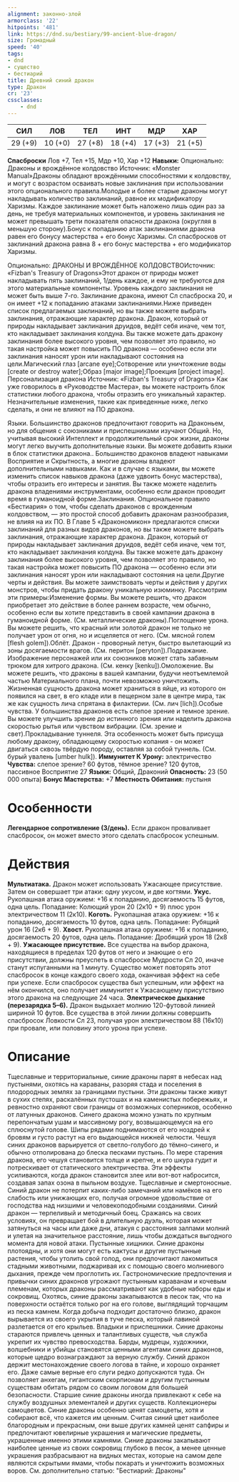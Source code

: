 ```yaml
---
alignment: законно-злой
armorclass: '22'
hitpoints: '481'
link: https://dnd.su/bestiary/99-ancient-blue-dragon/
size: Громадный
speed: '40'
tags:
- dnd
- существо
- бестиарий
title: Древний синий дракон
type: Дракон
cr: '23'
cssclasses:
    - dnd
---
```



| СИЛ | ЛОВ | ТЕЛ | ИНТ | МДР | ХАР |
|---|---|---|---|---|---|
| 29 (+9) | 10 (+0) | 27 (+8) | 18 (+4) | 17 (+3) | 21 (+5) |
**Спасброски** Лов +7, Тел +15, Мдр +10, Хар +12
**Навыки:** Опционально: Драконы и врождённое колдовство
Источник: «Monster Manual»Драконы обладают врождёнными способностями к колдовству, и могут с возрастом осваивать новые заклинания при использовании этого опционального правила.Молодые и более старые драконы могут накладывать количество заклинаний, равное их модификатору Харизмы. Каждое заклинание может быть наложено лишь один раз за день, не требуя материальных компонентов, и уровень заклинания не может превышать трети показателя опасности дракона (округляя в меньшую сторону).Бонус к попаданию атак заклинаниями дракона равен его бонусу мастерства + его бонус Харизмы. Сл спасбросков от заклинаний дракона равна 8 + его бонус мастерства + его модификатор Харизмы.

Опционально: ДРАКОНЫ И ВРОЖДЁННОЕ КОЛДОВСТВОИсточник: «Fizban's Treasury of Dragons»Этот дракон от природы может накладывать пять заклинаний, 1/день каждое, и ему не требуются для этого материальные компоненты. Уровень каждого заклинания не может быть выше 7-го. Заклинание дракона, имеют Сл спасброска 20, и он имеет +12 к попаданию атаками заклинаниями.Ниже приведен список предлагаемых заклинаний, но вы также можете выбрать заклинания, отражающие характер дракона. Дракон, который от природы накладывает заклинания друидов, ведёт себя иначе, чем тот, кто накладывает заклинания колдуна. Вы также можете дать дракону заклинания более высокого уровня, чем позволяет это правило, но такая настройка может повысить ПО дракона — особенно если эти заклинания наносят урон или накладывают состояния на цели.Магический глаз [arcane eye];Сотворение или уничтожение воды [create or destroy water];Образ [major image];Проекция [project image].
Персонализация дракона
Источник: «Fizban's Treasury of Dragons»
Как уже говорилось в «Руководстве Мастера», вы можете настроить блок статистики любого дракона, чтобы отразить его уникальный характер. Незначительные изменения, такие как приведенные ниже, легко сделать, и они не влияют на ПО дракона.

Языки. Большинство драконов предпочитают говорить на Драконьем, но для общения с союзниками и приспешниками изучают Общий. Но, учитывая высокий Интеллект и продолжительный срок жизни, драконы могут легко выучить дополнительные языки. Вы можете добавить языки в блок статистики дракона.. Большинство драконов владеют навыками Восприятие и Скрытность, а многие драконы владеют дополнительными навыками. Как и в случае с языками, вы можете изменить список навыков дракона (даже удвоить бонус мастерства), чтобы отразить его интересы и занятия. Вы также можете наделить дракона владениями инструментами, особенно если дракон проводит время в гуманоидной форме.Заклинания. Опциональное правило «Бестиария» о том, чтобы сделать драконов с врожденным колдовством, — это простой способ добавить драконам разнообразия, не влияя на их ПО. В Главе 5 «Дракономикон» предлагаются списки заклинаний для разных видов драконов, но вы также можете выбрать заклинания, отражающие характер дракона. Дракон, который от природы накладывает заклинания друидов, ведёт себя иначе, чем тот, кто накладывает заклинания колдуна. Вы также можете дать дракону заклинания более высокого уровня, чем позволяет это правило, но такая настройка может повысить ПО дракона — особенно если эти заклинания наносят урон или накладывают состояния на цели.Другие черты и действия. Вы можете заимствовать черты и действия у других монстров, чтобы придать дракону уникальную изюминку. Рассмотрим эти примеры:Изменение формы. Вы можете решить, что дракон приобретает это действие в более раннем возрасте, чем обычно, особенно если вы хотите представить в своей кампании дракона в гуманоидной форме. (См. металлические драконы).Поглощение урона. Вы можете решить, что красный или золотой дракон не только не получает урон от огня, но и исцеляется от него. (См. мясной голем [flesh golem]).Облёт. Дракон - проворный летун, быстро вылетающий из зоны досягаемости врагов. (См. перитон [peryton]).Подражание. Изображение персонажей или их союзников может стать забавным трюком для хитрого дракона. (См. кенку [kenku]).Омоложение. Вы можете решить, что драконы в вашей кампании, будучи неотъемлемой частью Материального плана, почти невозможно уничтожить. Жизненная сущность дракона может храниться в яйце, из которого он появился на свет, в его кладе или в пещерном зале в центре мира, так же как сущность лича спрятана в филактерии. (См. лич [lich]).Особые чувства. У большинства драконов есть слепое зрение и темное зрение. Вы можете улучшить зрение до истинного зрения или наделить дракона скоростью рытья или чувством вибрации. (См. зрение и свет).Прокладывание туннеля.  Эта особенность может быть присуща любому дракону, обладающему скоростью копания - он может двигаться сквозь твёрдую породу, оставляя за собой туннель. (См. бурый увалень [umber hulk]).
**Иммунитет К Урону:** электричество
**Чувства:** слепое зрение? 60 футов, тёмное зрение? 120 футов, пассивное Восприятие 27
**Языки:** Общий, Драконий
**Опасность:** 23 (50 000 опыта)
**Бонус Мастерства:** +7
**Местность Обитания:** пустыня


# Особенности
**Легендарное сопротивление (3/день).** Если дракон проваливает спасбросок, он может вместо этого сделать спасбросок успешным.


# Действия
**Мультиатака.** Дракон может использовать Ужасающее присутствие. Затем он совершает три атаки: одну укусом, и две когтями.
**Укус.** Рукопашная атака оружием: +16 к попаданию, досягаемость 15 футов, одна цель. Попадание: Колющий урон 20 (2к10 + 9) плюс урон электричеством 11 (2к10).
**Коготь.** Рукопашная атака оружием: +16 к попаданию, досягаемость 10 футов, одна цель. Попадание: Рубящий урон 16 (2к6 + 9).
**Хвост.** Рукопашная атака оружием: +16 к попаданию, досягаемость 20 футов, одна цель. Попадание: Дробящий урон 18 (2к8 + 9).
**Ужасающее присутствие.** Все существа на выбор дракона, находящиеся в пределах 120 футов от него и знающие о его присутствии, должны преуспеть в спасброске Мудрости Сл 20, иначе станут испуганными на 1 минуту. Существо может повторять этот спасбросок в конце каждого своего хода, оканчивая эффект на себе при успехе. Если спасбросок существа был успешным, или эффект на нём окончился, оно получает иммунитет к Ужасающему присутствию этого дракона на следующие 24 часа.
**Электрическое дыхание (перезарядка 5–6).** Дракон выдыхает молнию 120-футовой линией шириной 10 футов. Все существа в этой линии должны совершить спасбросок Ловкости Сл 23, получая урон электричеством 88 (16к10) при провале, или половину этого урона при успехе.


# Описание
Тщеславные и территориальные, синие драконы парят в небесах над пустынями, охотясь на караваны, разоряя стада и поселения в плодородных землях за границами пустыни. Эти драконы также живут в сухих степях, раскалённых пустошах и на каменистых побережьях, и ревностно охраняют свои границы от возможных соперников, особенно от латунных драконов. Синего дракона можно узнать по крупным перепончатым ушам и массивному рогу, возвышающемуся на его сплюснутой голове. Шипы рядами поднимаются от его ноздрей к бровям и густо растут на его выдающейся нижней челюсти. Чешуя синих драконов варьируется от светло-голубого до тёмно-синего, и обычно отполирована до блеска песками пустынь. По мере старения дракона, его чешуя становится толще и крепче, и его шкура гудит и потрескивает от статического электричества. Эти эффекты усиливаются, когда дракон становится злее или вот-вот набросится, создавая запах озона в пыльном воздухе. Тщеславные и смертоносные. Синий дракон не потерпит каких-либо замечаний или намёков на его слабость или унижающих его, получая огромное удовольствие от господства над низшими и человекоподобными созданиями. Синий дракон — терпеливый и методичный боец. Сражаясь на своих условиях, он превращает бой в длительную дуэль, которая может затянуться на часы или даже дни, атакуя с расстояния залпами молний и улетая на значительное расстояние, лишь чтобы дождаться выгодного момента для новой атаки. Пустынные хищники. Синие драконы плотоядны, и хотя они могут есть кактусы и другие пустынные растения, чтобы утолить свой голод, они предпочитают лакомиться стадными животными, поджаривая их с помощью своего молниевого дыхания, прежде чем проглотить их. Гастрономические предпочтения и привычки синих драконов угрожают пустынным караванам и кочевым племенам, которых драконы рассматривают как удобные наборы еды и сокровищ. Охотясь, синие драконы закапываются в песок так, что на поверхности остаётся только рог на его голове, выглядящий торчащим из песка камнем. Когда добыча подходит достаточно близко, дракон вырывается из своего укрытия в туче песка, который лавиной разлетается от его крыльев. Владыки и приспешники. Синие драконы стараются привлечь ценных и талантливых существ, чья служба укрепит их чувство превосходства. Барды, мудрецы, художники, волшебники и убийцы становятся ценными агентами синих драконов, которые щедро вознаграждают за верную службу. Синий дракон держит местонахождение своего логова в тайне, и хорошо охраняет его. Даже самые верные его слуги редко допускаются туда. Он позволяет анхегам, гигантским скорпионам и другим пустынным существам обитать рядом со своим логовом для большей безопасности. Старшие синие драконы иногда привлекают к себе на службу воздушных элементалей и других существ. Коллекционеры самоцветов. Синие драконы особенно ценят самоцветы, хотя и собирают всё, что кажется им ценным. Считая синий цвет наиболее благородным и прекрасным, они выше других камней ценят сапфиры и предпочитают ювелирные украшения и магические предметы, украшенные именно этими камнями. Синие драконы закапывают наиболее ценные из своих сокровищ глубоко в песок, а менее ценные украшения разбрасывают на видных местах, которые на самом деле являются скрытыми ямами, чтобы покарать и уничтожить возможных воров. См. дополнительно статью: "Бестиарий: Драконы"